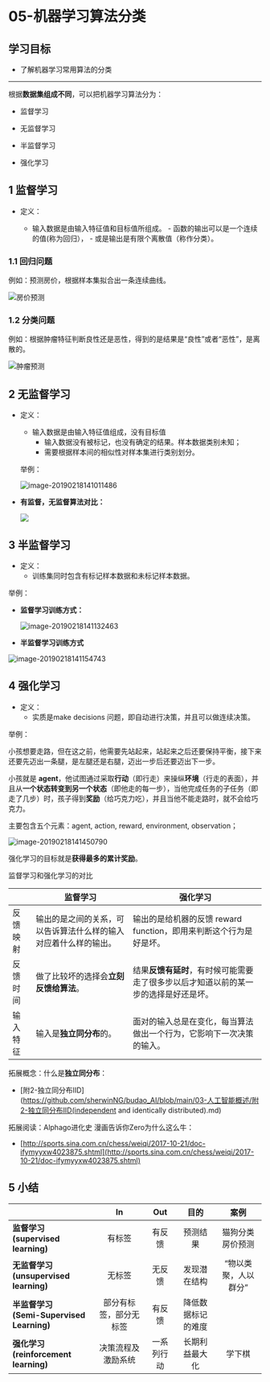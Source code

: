 # 05-机器学习算法分类

## 学习目标

- 了解机器学习常用算法的分类

------

根据**数据集组成不同**，可以把机器学习算法分为：

- 监督学习

- 无监督学习
- 半监督学习
- 强化学习

## 1 监督学习

- 定义：

    - 输入数据是由输入特征值和目标值所组成。
          - 函数的输出可以是一个连续的值(称为回归），
          - 或是输出是有限个离散值（称作分类）。

### 1.1 回归问题

例如：预测房价，根据样本集拟合出一条连续曲线。

![房价预测](https://tva1.sinaimg.cn/large/e6c9d24ely1h2ic6xp8uoj21ha0u0gof.jpg)

### 1.2 分类问题

例如：根据肿瘤特征判断良性还是恶性，得到的是结果是“良性”或者“恶性”，是离散的。

![肿瘤预测](https://tva1.sinaimg.cn/large/e6c9d24ely1h2ic6w63drj20vq0iuwfk.jpg)

## 2 无监督学习

- 定义：

    - 输入数据是由输入特征值组成，没有目标值
      - 输入数据没有被标记，也没有确定的结果。样本数据类别未知；
      - 需要根据样本间的相似性对样本集进行类别划分。

  举例：

  ​	<img src="https://tva1.sinaimg.cn/large/007S8ZIlly1geuoiq65tqj30qg0nyqv3.jpg" alt="image-20190218141011486"  />

- **有监督，无监督算法对比：**

  ![](https://tva1.sinaimg.cn/large/e6c9d24ely1h2ic6wp853j219s0c2abf.jpg)

## 3 半监督学习

- 定义：
    - 训练集同时包含有标记样本数据和未标记样本数据。



举例：

- **监督学习训练方式：**

  ![image-20190218141132463](https://tva1.sinaimg.cn/large/e6c9d24ely1h2ic6vd7t2j20v20hmwft.jpg)

  

- **半监督学习训练方式**

![image-20190218141154743](https://tva1.sinaimg.cn/large/e6c9d24ely1h2ic6x3o4kj20wk0iidhd.jpg)



## 4 强化学习

- 定义：
    - 实质是make decisions 问题，即自动进行决策，并且可以做连续决策。

举例：

小孩想要走路，但在这之前，他需要先站起来，站起来之后还要保持平衡，接下来还要先迈出一条腿，是左腿还是右腿，迈出一步后还要迈出下一步。

小孩就是 **agent**，他试图通过采取**行动**（即行走）来操纵**环境**（行走的表面），并且从**一个状态转变到另一个状态**（即他走的每一步），当他完成任务的子任务（即走了几步）时，孩子得到**奖励**（给巧克力吃），并且当他不能走路时，就不会给巧克力。

主要包含五个元素：agent, action, reward, environment, observation；

![image-20190218141450790](https://tva1.sinaimg.cn/large/e6c9d24ely1h2ic6vqu1gj21gx0u0q56.jpg)

强化学习的目标就是**获得最多的累计奖励**。



监督学习和强化学习的对比

|          | **监督学习**                                                 | **强化学习**                                                 |
| -------- | ------------------------------------------------------------ | ------------------------------------------------------------ |
| 反馈映射 | 输出的是之间的关系，可以告诉算法什么样的输入对应着什么样的输出。 | 输出的是给机器的反馈 reward   function，即用来判断这个行为是好是坏。 |
| 反馈时间 | 做了比较坏的选择会**立刻反馈给算法**。                       | 结果**反馈有延时**，有时候可能需要走了很多步以后才知道以前的某一步的选择是好还是坏。 |
| 输入特征 | 输入是**独立同分布**的。                                     | 面对的输入总是在变化，每当算法做出一个行为，它影响下一次决策的输入。 |

拓展概念：什么是**独立同分布**：

- [附2-独立同分布IID](https://github.com/sherwinNG/budao_AI/blob/main/03-人工智能概述/附2-独立同分布IID(independent and identically distributed).md)



拓展阅读：Alphago进化史 漫画告诉你Zero为什么这么牛：

- [http://sports.sina.com.cn/chess/weiqi/2017-10-21/doc-ifymyyxw4023875.shtml](http://sports.sina.com.cn/chess/weiqi/2017-10-21/doc-ifymyyxw4023875.shtml)



## 5 小结

|                                                         |         **In**         |  **Out**   |      **目的**      |       **案例**       |
| :------------------------------------------------------ | :--------------------: | :--------: | :----------------: | :------------------: |
| **监督学习**   <br />**(supervised   learning)**        |         有标签         |   有反馈   |      预测结果      | 猫狗分类   房价预测  |
| **无监督学习**  <br /> **(unsupervised   learning)**    |         无标签         |   无反馈   |    发现潜在结构    | “物以类聚，人以群分” |
| **半监督学习**   <br />**(Semi-Supervised   Learning)** | 部分有标签，部分无标签 |   有反馈   | 降低数据标记的难度 |                      |
| **强化学习**  <br /> **(reinforcement   learning)**     |   决策流程及激励系统   | 一系列行动 |   长期利益最大化   |        学下棋        |
